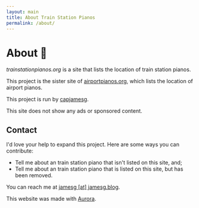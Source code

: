 ```yaml
---
layout: main
title: About Train Station Pianos
permalink: /about/
---
```


<h1 id="-title-">About 🎹</h1>

<p><em>trainstationpianos.org</em> is a site that lists the location of train station pianos.</p>
<p>This project is the sister site of <a href="https://airportpianos.org">airportpianos.org</a>, which lists the location of airport pianos.</p>
<p>This project is run by <a href="https://jamesg.blog">capjamesg</a>.</p>
<p>This site does not show any ads or sponsored content.</p>
<h2 id="contact">Contact</h2>
<p>I&#39;d love your help to expand this project. Here are some ways you can contribute:</p>
<ul>
<li>Tell me about an train station piano that isn&#39;t listed on this site, and;</li>
<li>Tell me about an train station piano that is listed on this site, but has been removed.</li>
</ul>
<p>You can reach me at <a href="mailto:jamesg@jamesg.blog">jamesg [at] jamesg.blog</a>.</p>

<p>This website was made with <a href="https://github.com/capjamesg/aurora">Aurora</a>.</p>
